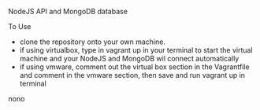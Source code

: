 NodeJS API and MongoDB database

To Use
- clone the repository onto your own machine.
- if using virtualbox, type in vagrant up in your terminal to start the virtual machine and your NodeJS and MongoDB wil connect automatically
- if using vmware, comment out the virtual box section in the Vagrantfile and comment in the vmware section, then save and run vagrant up in terminal 

nono
